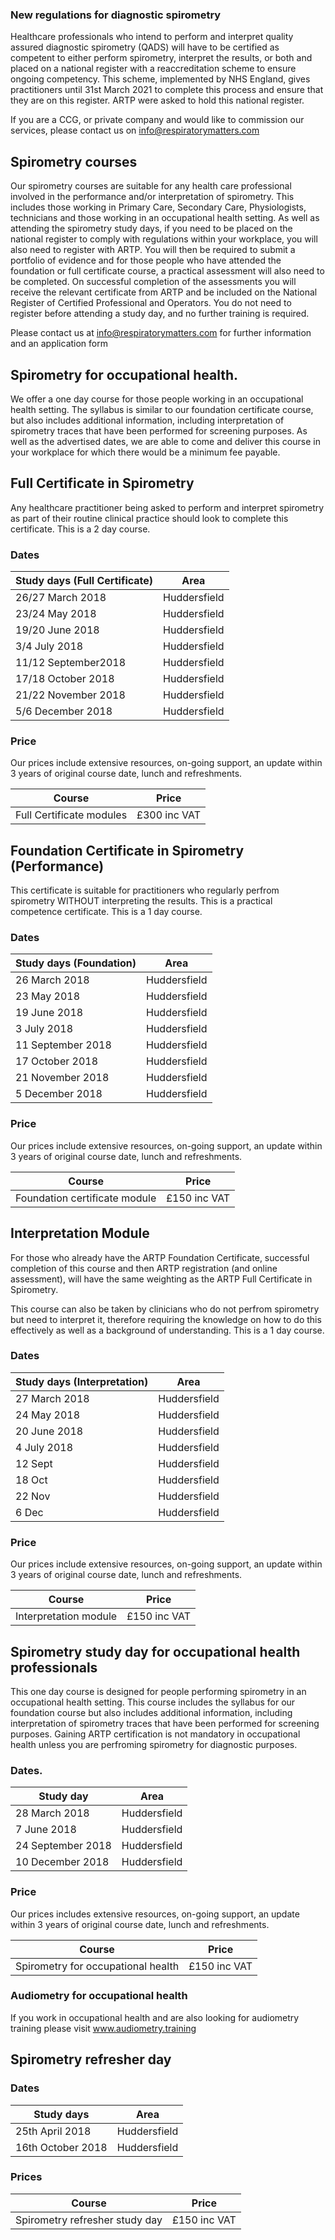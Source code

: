 ### New regulations for diagnostic spirometry

Healthcare professionals who intend to perform and interpret quality assured diagnostic spirometry (QADS) will have to be certified as competent to either perform spirometry, interpret the results, or both and placed on a national register with a reaccreditation scheme to ensure ongoing competency. This scheme, implemented by NHS England, gives practitioners until 31st March 2021 to complete this process and ensure that they are on this register. ARTP were asked to hold this national register.

If you are a CCG, or private company and would like to commission our services, please contact us on info@respiratorymatters.com


## Spirometry courses
 
Our spirometry courses are suitable for any health care professional involved in the performance and/or interpretation of spirometry. This includes those working in Primary Care, Secondary Care, Physiologists, technicians and those working in an occupational health setting. As well as attending the spirometry study days, if you need to be placed on the national register to comply with regulations within your workplace, you will also need to register with ARTP. You will then be required to submit a portfolio of evidence and for those people who have attended the foundation or full certificate course, a practical assessment will also need to be completed. On successful completion of the assessments you will receive the relevant certificate from ARTP and be included on the National Register of Certified Professional and Operators. You do not need to register before attending a study day, and no further training is required.

Please contact us at info@respiratorymatters.com for further information and an application form

## Spirometry for occupational health.

We offer a one day course for those people working in an occupational health setting. The syllabus is similar to our foundation certificate course, but also includes additional information, including interpretation of spirometry traces that have been performed for screening purposes. As well as the advertised dates, we are able to come and deliver this course in your workplace for which there would be a minimum fee payable.

## Full Certificate in Spirometry

Any healthcare practitioner being asked to perform and interpret spirometry as part of their routine clinical practice should look to complete this certificate. This is a 2 day course.

### Dates

| Study days (Full Certificate)  | Area         |
|--------------------------------|--------------|
|26/27 March 2018                | Huddersfield |
|23/24 May 2018                  | Huddersfield |
|19/20 June 2018                 | Huddersfield |
|3/4 July 2018                   | Huddersfield |
|11/12 September2018             | Huddersfield |
|17/18 October 2018              | Huddersfield |
|21/22 November 2018             | Huddersfield |
|5/6 December 2018               | Huddersfield |

### Price
Our prices include extensive resources, on-going support, an update within 3 years of original course date, lunch and refreshments.

| Course                                  | Price        |    
|-----------------------------------------|------------- |
|  Full Certificate modules               |£300 inc VAT  | 


## Foundation Certificate in Spirometry (Performance)

This certificate is suitable for practitioners who regularly perfrom spirometry WITHOUT interpreting the results. This is a practical competence certificate. This is a 1 day course.

### Dates

| Study days (Foundation)  | Area         |
|--------------------------|--------------|
|26 March 2018             | Huddersfield |
|23 May 2018               | Huddersfield |
|19 June 2018              | Huddersfield |
|3 July 2018               | Huddersfield |
|11 September 2018         | Huddersfield |
|17 October 2018           | Huddersfield |
|21 November 2018          | Huddersfield |
|5 December 2018           | Huddersfield |


### Price
Our prices include extensive resources, on-going support, an update within 3 years of original course date, lunch and refreshments.

| Course                                     | Price          | 
|--------------------------------------------|----------------|
| Foundation certificate module              | £150 inc VAT   |


## Interpretation Module

For those who already have the ARTP Foundation Certificate, successful completion of this course and then ARTP registration (and online assessment), will have the same weighting as the ARTP Full Certificate in Spirometry.

This course can also be taken by clinicians who do not perfrom spirometry but need to interpret it, therefore requiring the knowledge on how to do this effectively as well as a background of understanding. This is a 1 day course.

### Dates

| Study days (Interpretation) | Area         |
|-----------------------------|--------------|
|27 March 2018                | Huddersfield |
|24 May 2018                  | Huddersfield |
|20 June 2018                 | Huddersfield |
|4 July 2018                  | Huddersfield |
|12 Sept                      | Huddersfield |
|18 Oct                       | Huddersfield |
|22 Nov                       | Huddersfield |
|6 Dec                        | Huddersfield |

### Price
Our prices include extensive resources, on-going support, an update within 3 years of original course date, lunch and refreshments.

| Course                                     | Price          | 
|--------------------------------------------|----------------|
| Interpretation module                      | £150 inc VAT   |


## Spirometry study day for occupational health professionals

This one day course is designed for people performing spirometry in an occupational health setting. This course includes the syllabus for our foundation course but also includes additional information, including interpretation of spirometry traces that have been performed for screening purposes. Gaining ARTP certification is not mandatory in occupational health unless you are perfroming spirometry for diagnostic purposes. 

### Dates. 

| Study day                | Area         |
|--------------------------|--------------|
|28 March 2018             | Huddersfield |
|7  June 2018              | Huddersfield |
|24 September 2018         | Huddersfield |
|10 December 2018          | Huddersfield |

### Price
Our prices includes extensive resources, on-going support, an update within 3 years of original course date, lunch and refreshments.

| Course                            | Price          |
|-----------------------------------|----------------|
| Spirometry for occupational health| £150 inc VAT   |


### Audiometry for occupational health
  
If you work in occupational health and are also looking for audiometry training please visit www.audiometry.training
 
## Spirometry refresher day

### Dates

| Study days                  | Area         |
|-----------------------------|--------------|
| 25th April 2018             | Huddersfield |
| 16th October 2018           | Huddersfield |

### Prices

| Course                                     | Price          | 
|--------------------------------------------|----------------|
| Spirometry refresher  study day            | £150 inc VAT   | 
